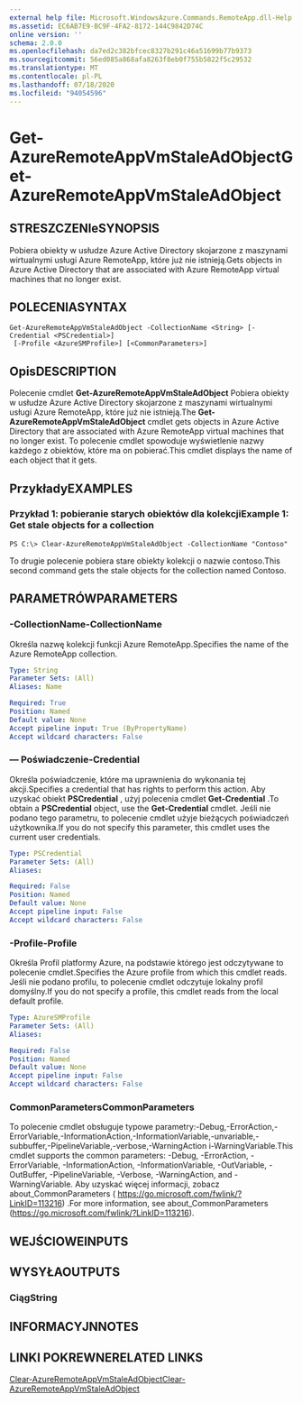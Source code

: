 ```yaml
---
external help file: Microsoft.WindowsAzure.Commands.RemoteApp.dll-Help.xml
ms.assetid: EC6AB7E9-BC9F-4FA2-8172-144C9842D74C
online version: ''
schema: 2.0.0
ms.openlocfilehash: da7ed2c382bfcec8327b291c46a51699b77b9373
ms.sourcegitcommit: 56ed085a868afa8263f8eb0f755b5822f5c29532
ms.translationtype: MT
ms.contentlocale: pl-PL
ms.lasthandoff: 07/18/2020
ms.locfileid: "94054596"
---
```

# <span data-ttu-id="75db4-101">Get-AzureRemoteAppVmStaleAdObject</span><span class="sxs-lookup"><span data-stu-id="75db4-101">Get-AzureRemoteAppVmStaleAdObject</span></span>

## <span data-ttu-id="75db4-102">STRESZCZENIe</span><span class="sxs-lookup"><span data-stu-id="75db4-102">SYNOPSIS</span></span>
<span data-ttu-id="75db4-103">Pobiera obiekty w usłudze Azure Active Directory skojarzone z maszynami wirtualnymi usługi Azure RemoteApp, które już nie istnieją.</span><span class="sxs-lookup"><span data-stu-id="75db4-103">Gets objects in Azure Active Directory that are associated with Azure RemoteApp virtual machines that no longer exist.</span></span>

## <span data-ttu-id="75db4-104">POLECENIA</span><span class="sxs-lookup"><span data-stu-id="75db4-104">SYNTAX</span></span>

```
Get-AzureRemoteAppVmStaleAdObject -CollectionName <String> [-Credential <PSCredential>]
 [-Profile <AzureSMProfile>] [<CommonParameters>]
```

## <span data-ttu-id="75db4-105">Opis</span><span class="sxs-lookup"><span data-stu-id="75db4-105">DESCRIPTION</span></span>
<span data-ttu-id="75db4-106">Polecenie cmdlet **Get-AzureRemoteAppVmStaleAdObject** Pobiera obiekty w usłudze Azure Active Directory skojarzone z maszynami wirtualnymi usługi Azure RemoteApp, które już nie istnieją.</span><span class="sxs-lookup"><span data-stu-id="75db4-106">The **Get-AzureRemoteAppVmStaleAdObject** cmdlet gets objects in Azure Active Directory that are associated with Azure RemoteApp virtual machines that no longer exist.</span></span>
<span data-ttu-id="75db4-107">To polecenie cmdlet spowoduje wyświetlenie nazwy każdego z obiektów, które ma on pobierać.</span><span class="sxs-lookup"><span data-stu-id="75db4-107">This cmdlet displays the name of each object that it gets.</span></span>

## <span data-ttu-id="75db4-108">Przykłady</span><span class="sxs-lookup"><span data-stu-id="75db4-108">EXAMPLES</span></span>

### <span data-ttu-id="75db4-109">Przykład 1: pobieranie starych obiektów dla kolekcji</span><span class="sxs-lookup"><span data-stu-id="75db4-109">Example 1: Get stale objects for a collection</span></span>
```
PS C:\> Clear-AzureRemoteAppVmStaleAdObject -CollectionName "Contoso"
```

<span data-ttu-id="75db4-110">To drugie polecenie pobiera stare obiekty kolekcji o nazwie contoso.</span><span class="sxs-lookup"><span data-stu-id="75db4-110">This second command gets the stale objects for the collection named Contoso.</span></span>

## <span data-ttu-id="75db4-111">PARAMETRÓW</span><span class="sxs-lookup"><span data-stu-id="75db4-111">PARAMETERS</span></span>

### <span data-ttu-id="75db4-112">-CollectionName</span><span class="sxs-lookup"><span data-stu-id="75db4-112">-CollectionName</span></span>
<span data-ttu-id="75db4-113">Określa nazwę kolekcji funkcji Azure RemoteApp.</span><span class="sxs-lookup"><span data-stu-id="75db4-113">Specifies the name of the Azure RemoteApp collection.</span></span>

```yaml
Type: String
Parameter Sets: (All)
Aliases: Name

Required: True
Position: Named
Default value: None
Accept pipeline input: True (ByPropertyName)
Accept wildcard characters: False
```

### <span data-ttu-id="75db4-114">— Poświadczenie</span><span class="sxs-lookup"><span data-stu-id="75db4-114">-Credential</span></span>
<span data-ttu-id="75db4-115">Określa poświadczenie, które ma uprawnienia do wykonania tej akcji.</span><span class="sxs-lookup"><span data-stu-id="75db4-115">Specifies a credential that has rights to perform this action.</span></span>
<span data-ttu-id="75db4-116">Aby uzyskać obiekt **PSCredential** , użyj polecenia cmdlet **Get-Credential** .</span><span class="sxs-lookup"><span data-stu-id="75db4-116">To obtain a **PSCredential** object, use the **Get-Credential** cmdlet.</span></span>
<span data-ttu-id="75db4-117">Jeśli nie podano tego parametru, to polecenie cmdlet użyje bieżących poświadczeń użytkownika.</span><span class="sxs-lookup"><span data-stu-id="75db4-117">If you do not specify this parameter, this cmdlet uses the current user credentials.</span></span>

```yaml
Type: PSCredential
Parameter Sets: (All)
Aliases: 

Required: False
Position: Named
Default value: None
Accept pipeline input: False
Accept wildcard characters: False
```

### <span data-ttu-id="75db4-118">-Profile</span><span class="sxs-lookup"><span data-stu-id="75db4-118">-Profile</span></span>
<span data-ttu-id="75db4-119">Określa Profil platformy Azure, na podstawie którego jest odczytywane to polecenie cmdlet.</span><span class="sxs-lookup"><span data-stu-id="75db4-119">Specifies the Azure profile from which this cmdlet reads.</span></span>
<span data-ttu-id="75db4-120">Jeśli nie podano profilu, to polecenie cmdlet odczytuje lokalny profil domyślny.</span><span class="sxs-lookup"><span data-stu-id="75db4-120">If you do not specify a profile, this cmdlet reads from the local default profile.</span></span>

```yaml
Type: AzureSMProfile
Parameter Sets: (All)
Aliases: 

Required: False
Position: Named
Default value: None
Accept pipeline input: False
Accept wildcard characters: False
```

### <span data-ttu-id="75db4-121">CommonParameters</span><span class="sxs-lookup"><span data-stu-id="75db4-121">CommonParameters</span></span>
<span data-ttu-id="75db4-122">To polecenie cmdlet obsługuje typowe parametry:-Debug,-ErrorAction,-ErrorVariable,-InformationAction,-InformationVariable,-unvariable,-subbuffer,-PipelineVariable,-verbose,-WarningAction i-WarningVariable.</span><span class="sxs-lookup"><span data-stu-id="75db4-122">This cmdlet supports the common parameters: -Debug, -ErrorAction, -ErrorVariable, -InformationAction, -InformationVariable, -OutVariable, -OutBuffer, -PipelineVariable, -Verbose, -WarningAction, and -WarningVariable.</span></span> <span data-ttu-id="75db4-123">Aby uzyskać więcej informacji, zobacz about_CommonParameters ( https://go.microsoft.com/fwlink/?LinkID=113216) .</span><span class="sxs-lookup"><span data-stu-id="75db4-123">For more information, see about_CommonParameters (https://go.microsoft.com/fwlink/?LinkID=113216).</span></span>

## <span data-ttu-id="75db4-124">WEJŚCIOWE</span><span class="sxs-lookup"><span data-stu-id="75db4-124">INPUTS</span></span>

## <span data-ttu-id="75db4-125">WYSYŁA</span><span class="sxs-lookup"><span data-stu-id="75db4-125">OUTPUTS</span></span>

### <span data-ttu-id="75db4-126">Ciąg</span><span class="sxs-lookup"><span data-stu-id="75db4-126">String</span></span>

## <span data-ttu-id="75db4-127">INFORMACYJN</span><span class="sxs-lookup"><span data-stu-id="75db4-127">NOTES</span></span>

## <span data-ttu-id="75db4-128">LINKI POKREWNE</span><span class="sxs-lookup"><span data-stu-id="75db4-128">RELATED LINKS</span></span>

[<span data-ttu-id="75db4-129">Clear-AzureRemoteAppVmStaleAdObject</span><span class="sxs-lookup"><span data-stu-id="75db4-129">Clear-AzureRemoteAppVmStaleAdObject</span></span>](./Clear-AzureRemoteAppVmStaleAdObject.md)


